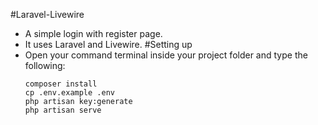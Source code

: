 #Laravel-Livewire
 * A simple login with register page.
 * It uses Laravel and Livewire.
#Setting up
 * Open your command terminal inside your project folder and type the following:
   ```
   composer install
   cp .env.example .env
   php artisan key:generate
   php artisan serve
   ```
